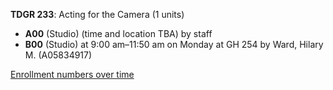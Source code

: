 **TDGR 233**: Acting for the Camera (1 units)

- **A00** (Studio) (time and location TBA) by staff
- **B00** (Studio) at 9:00 am–11:50 am on Monday at GH 254 by Ward, Hilary M. (A05834917)

[Enrollment numbers over time](./TDGR233.tsv)

